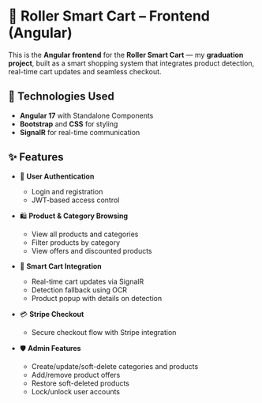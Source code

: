 # 🛒 Roller Smart Cart – Frontend (Angular)

This is the **Angular frontend** for the **Roller Smart Cart** — my **graduation project**, built as a smart shopping system that integrates product detection, real-time cart updates and seamless checkout.

## 🚀 Technologies Used

- **Angular 17** with Standalone Components
- **Bootstrap** and **CSS** for styling
- **SignalR** for real-time communication



## ✨ Features

- 🔐 **User Authentication**
  - Login and registration
  - JWT-based access control

- 🛍️ **Product & Category Browsing**
  - View all products and categories
  - Filter products by category
  - View offers and discounted products

- 🛒 **Smart Cart Integration**
  - Real-time cart updates via SignalR
  - Detection fallback using OCR
  - Product popup with details on detection

- 💳 **Stripe Checkout**
  - Secure checkout flow with Stripe integration

- 🛡️ **Admin Features**
  - Create/update/soft-delete categories and products
  - Add/remove product offers
  - Restore soft-deleted products
  - Lock/unlock user accounts
